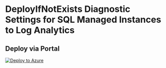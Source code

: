 # DeployIfNotExists Diagnostic Settings for SQL Managed Instances to Log Analytics


## Deploy via Portal

[![Deploy to Azure](http://azuredeploy.net/deploybutton.png)](https://portal.azure.com/#blade/Microsoft_Azure_Policy/CreatePolicyDefinitionBlade/uri/https%3A%2F%2Fraw.githubusercontent.com%2Fsixtencyber%2FAzure-Policies%2Fmain%2FLog_Analytics%2F_Deploy_Based_On_Resource_Tag%2Fsql-managed-instance-to-loganalytics-bytag%2Fdeploy-diagnostic-settings-sqlManaged-to-loganalytics-bytag.json)


